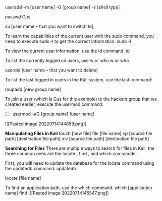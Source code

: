 useradd -m [user name] -G [group name] -s [shell type]

passwd Gus

su [user name – that you want to switch to]


To learn the capabilities of the current user with the sudo command, you need to execute sudo ‐l to get the correct information:
sudo -l

To view the current user information, use the id command:
id

To list the currently logged on users, use w or who
w or who

userdel [user name – that you want to delete]

To list the last logged in users in the Kali system, use the last command:


roupadd [new group name]

To join a user (which is Gus for this example) to the hackers group that we created earlier, execute the usermod command:
- [ ] usermod -aG [group name]  [user name]

![[Pasted image 20220714144859.png]]


**Manipulating Files in Kali**
touch [new file]
file [file name]
cp [source file path]  [destination file path]
mv [source file path]  [destination file path]


**Searching for Files**
There are multiple ways to search for files in Kali; the three common ones are the locate , find , and which commands.

First, you will need to update the database for the locate command using the updatedb command: updatedb

locate	[file	name]

To find an application path, use the which command.
which [application name]
find 
![[Pasted image 20220714145547.png]]


